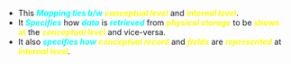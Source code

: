 - This ***<span style="color:#00ffff">Mapping lies b/w</span>*** ***<span style="color:#fffd01">conceptual level</span>*** and ***<span style="color:#fffd01">internal level</span>***.
- It ***<span style="color:#00ffff">Specifies</span>*** how ***<span style="color:#00ffff">data</span>*** is ***<span style="color:#00ffff">retrieved</span>*** from ***<span style="color:#fffd01">physical storage</span>*** to be **<span style="color:#fffd01">shown at</span>** the ***<span style="color:#fffd01">conceptual level</span>*** and vice-versa.
- It also ***<span style="color:#00ffff">specifies how</span>*** ***<span style="color:#fffd01">conceptual record</span>*** and ***<span style="color:#fffd01">fields</span>*** are ***<span style="color:#fffd01">represented</span>*** at ***<span style="color:#fffd01">internal level</span>***.  